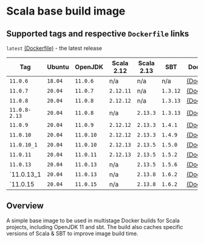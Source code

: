 # Scala base build image

## Supported tags and respective `Dockerfile` links
`latest` [(Dockerfile)](https://github.com/topaztechnology/sbt-java11-build/blob/master/Dockerfile) - the latest release

|   Tag         | Ubuntu  | OpenJDK   | Scala 2.12 | Scala 2.13 |  SBT     | Dockerfile |
|---------------|---------|-----------|------------|------------|----------|------------|
| `11.0.6`      | `18.04` | `11.0.6`  |    n/a     |    n/a     |   n/a    | [(Dockerfile)](https://github.com/topaztechnology/sbt-java11-build/blob/11.0.6/Dockerfile) |
| `11.0.7`      | `20.04` | `11.0.7`  | `2.12.11`  |    n/a     | `1.3.12` | [(Dockerfile)](https://github.com/topaztechnology/sbt-java11-build/blob/11.0.7/Dockerfile) |
| `11.0.8`      | `20.04` | `11.0.8`  | `2.12.12`  |    n/a     | `1.3.13` | [(Dockerfile)](https://github.com/topaztechnology/sbt-java11-build/blob/11.0.8/Dockerfile) |
| `11.0.8-2.13` | `20.04` | `11.0.8`  |    n/a     | `2.13.3`   | `1.3.13` | [(Dockerfile)](https://github.com/topaztechnology/sbt-java11-build/blob/11.0.8-2.13/Dockerfile) |
| `11.0.9`      | `20.04` | `11.0.9`  | `2.12.12`  | `2.13.3`   | `1.4.1`  | [(Dockerfile)](https://github.com/topaztechnology/sbt-java11-build/blob/11.0.9/Dockerfile) |
| `11.0.10`     | `20.04` | `11.0.10` | `2.12.12`  | `2.13.3`   | `1.4.9`  | [(Dockerfile)](https://github.com/topaztechnology/sbt-java11-build/blob/11.0.10/Dockerfile) |
| `11.0.10_1`   | `20.04` | `11.0.10` | `2.12.13`  | `2.13.5`   | `1.5.0`  | [(Dockerfile)](https://github.com/topaztechnology/sbt-java11-build/blob/11.0.10_1/Dockerfile) |
| `11.0.11`     | `20.04` | `11.0.11` | `2.12.13`  | `2.13.5`   | `1.5.2`  | [(Dockerfile)](https://github.com/topaztechnology/sbt-java11-build/blob/11.0.11/Dockerfile) |
| `11.0.13`     | `20.04` | `11.0.13` |    n/a     | `2.13.5`   | `1.5.6`  | [(Dockerfile)](https://github.com/topaztechnology/sbt-java11-build/blob/11.0.13/Dockerfile) |
| `11.0.13_1    | `20.04` | `11.0.13` |    n/a     | `2.13.8`   | `1.6.2`  | [(Dockerfile)](https://github.com/topaztechnology/sbt-java11-build/blob/11.0.13_1/Dockerfile) |
| `11.0.15      | `20.04` | `11.0.15` |    n/a     | `2.13.8`   | `1.6.2`  | [(Dockerfile)](https://github.com/topaztechnology/sbt-java11-build/blob/11.0.15/Dockerfile) |

## Overview

A simple base image to be used in multistage Docker builds for Scala projects, including OpenJDK 11 and sbt. The build also caches specific versions of Scala & SBT to improve image build time.
